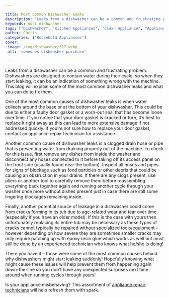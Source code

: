```yaml
---

title: Most Common Dishwasher Leaks
description: "Leaks from a dishwasher can be a common and frustrating problem. Dishwashers are designed to contain water during their cycle, so ...learn more about it now"
keywords: most dishwasher
tags: ["Dishwasher", "Kitchen Appliances", "Clean Appliance", "Appliance Guide"]
author: Curtis
categories: ["Household Appliances"]
cover: 
 image: /img/dishwasher/327.webp
 alt: 'someones dishwasher purchase'

---
```


Leaks from a dishwasher can be a common and frustrating problem. Dishwashers are designed to contain water during their cycle, so when they start leaking, it can be an indication of something wrong with the machine. This blog will explain some of the most common dishwasher leaks and what you can do to fix them.

One of the most common causes of dishwasher leaks is when water collects around the base or at the bottom of your dishwasher. This could be due to either a faulty door gasket or a worn-out seal that has become loose over time. If you notice that your door gasket is cracked or torn, it’s best to replace it right away as this can lead to more extensive damage if not addressed quickly. If you’re not sure how to replace your door gasket, contact an appliance repair technician for assistance.

Another common cause of dishwasher leaks is a clogged drain hose or pipe that is preventing water from draining properly out of the machine. To check for this issue, first remove any dishes from inside the washer and disconnect any hoses connected to it before taking off its access panel on the front side (usually found near the bottom). Inspect all hoses and pipes for signs of blockage such as food particles or other debris that could be causing an obstruction in your drains. If there are any clogs present, use pliers or another tool to carefully remove them before reassembling everything back together again and running another cycle through your washer once more without dishes present just in case there are still some lingering blockages remaining inside.

Finally, another potential source of leakage in a dishwasher could come from cracks forming in its tub due to age-related wear and tear over time (especially if you have an older model). If this is the case with yours then unfortunately replacing its entire tub may be necessary as these types of cracks cannot typically be repaired without specialized tools/equipment – however depending on how severe they are sometimes smaller cracks may only require patching up with epoxy resin glue which works as well but must still be done by an experienced technician who knows what he/she is doing! 
 
There you have it – those were some of the most common causes behind why dishwashers might start leaking suddenly! Hopefully knowing what might cause these issues will help prevent them from happening again down-the-line so you don't have any unexpected surprises next time around when running cycles through yours!

Is your appliance misbehaving? This assortment of <a href="/pages/appliance-repair-technicians/">appliance repair technicians</a> will help refresh them with spark.